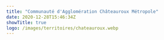 ```yaml
---
title: "Communauté d'Agglomération Châteauroux Métropole"
date: 2020-12-28T15:46:34Z
showTitle: true
logo: /images/territoires/chateauroux.webp
---
```

